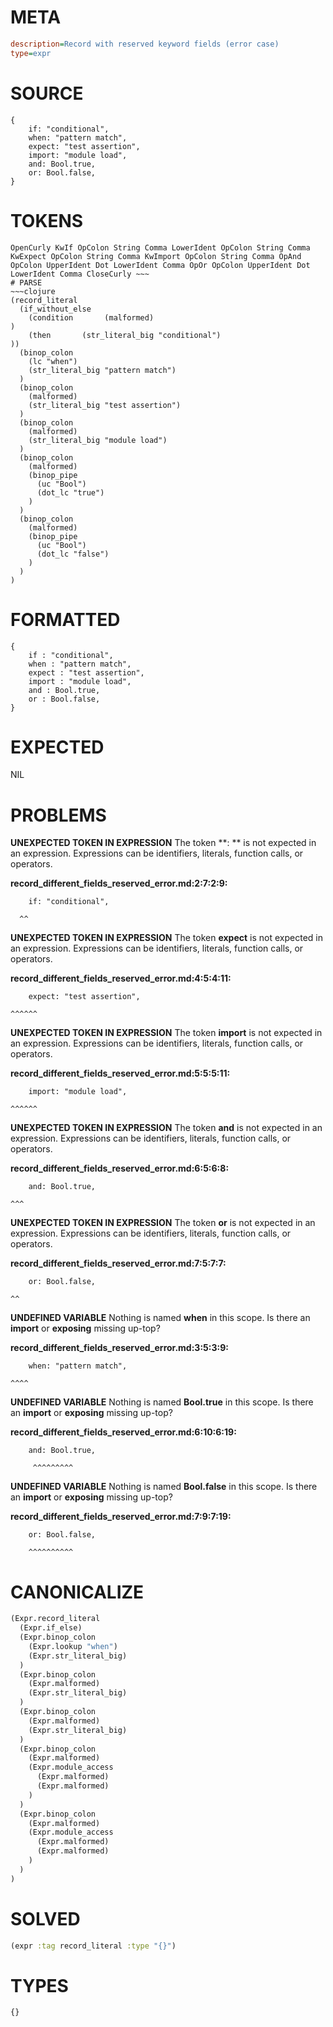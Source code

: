 # META
~~~ini
description=Record with reserved keyword fields (error case)
type=expr
~~~
# SOURCE
~~~roc
{
    if: "conditional",
    when: "pattern match",
    expect: "test assertion",
    import: "module load",
    and: Bool.true,
    or: Bool.false,
}
~~~
# TOKENS
~~~text
OpenCurly KwIf OpColon String Comma LowerIdent OpColon String Comma KwExpect OpColon String Comma KwImport OpColon String Comma OpAnd OpColon UpperIdent Dot LowerIdent Comma OpOr OpColon UpperIdent Dot LowerIdent Comma CloseCurly ~~~
# PARSE
~~~clojure
(record_literal
  (if_without_else
    (condition       (malformed)
)
    (then       (str_literal_big "conditional")
))
  (binop_colon
    (lc "when")
    (str_literal_big "pattern match")
  )
  (binop_colon
    (malformed)
    (str_literal_big "test assertion")
  )
  (binop_colon
    (malformed)
    (str_literal_big "module load")
  )
  (binop_colon
    (malformed)
    (binop_pipe
      (uc "Bool")
      (dot_lc "true")
    )
  )
  (binop_colon
    (malformed)
    (binop_pipe
      (uc "Bool")
      (dot_lc "false")
    )
  )
)
~~~
# FORMATTED
~~~roc
{
	if : "conditional",
	when : "pattern match",
	expect : "test assertion",
	import : "module load",
	and : Bool.true,
	or : Bool.false,
}
~~~
# EXPECTED
NIL
# PROBLEMS
**UNEXPECTED TOKEN IN EXPRESSION**
The token **: ** is not expected in an expression.
Expressions can be identifiers, literals, function calls, or operators.

**record_different_fields_reserved_error.md:2:7:2:9:**
```roc
    if: "conditional",
```
      ^^


**UNEXPECTED TOKEN IN EXPRESSION**
The token **expect** is not expected in an expression.
Expressions can be identifiers, literals, function calls, or operators.

**record_different_fields_reserved_error.md:4:5:4:11:**
```roc
    expect: "test assertion",
```
    ^^^^^^


**UNEXPECTED TOKEN IN EXPRESSION**
The token **import** is not expected in an expression.
Expressions can be identifiers, literals, function calls, or operators.

**record_different_fields_reserved_error.md:5:5:5:11:**
```roc
    import: "module load",
```
    ^^^^^^


**UNEXPECTED TOKEN IN EXPRESSION**
The token **and** is not expected in an expression.
Expressions can be identifiers, literals, function calls, or operators.

**record_different_fields_reserved_error.md:6:5:6:8:**
```roc
    and: Bool.true,
```
    ^^^


**UNEXPECTED TOKEN IN EXPRESSION**
The token **or** is not expected in an expression.
Expressions can be identifiers, literals, function calls, or operators.

**record_different_fields_reserved_error.md:7:5:7:7:**
```roc
    or: Bool.false,
```
    ^^


**UNDEFINED VARIABLE**
Nothing is named **when** in this scope.
Is there an **import** or **exposing** missing up-top?

**record_different_fields_reserved_error.md:3:5:3:9:**
```roc
    when: "pattern match",
```
    ^^^^


**UNDEFINED VARIABLE**
Nothing is named **Bool.true** in this scope.
Is there an **import** or **exposing** missing up-top?

**record_different_fields_reserved_error.md:6:10:6:19:**
```roc
    and: Bool.true,
```
         ^^^^^^^^^


**UNDEFINED VARIABLE**
Nothing is named **Bool.false** in this scope.
Is there an **import** or **exposing** missing up-top?

**record_different_fields_reserved_error.md:7:9:7:19:**
```roc
    or: Bool.false,
```
        ^^^^^^^^^^


# CANONICALIZE
~~~clojure
(Expr.record_literal
  (Expr.if_else)
  (Expr.binop_colon
    (Expr.lookup "when")
    (Expr.str_literal_big)
  )
  (Expr.binop_colon
    (Expr.malformed)
    (Expr.str_literal_big)
  )
  (Expr.binop_colon
    (Expr.malformed)
    (Expr.str_literal_big)
  )
  (Expr.binop_colon
    (Expr.malformed)
    (Expr.module_access
      (Expr.malformed)
      (Expr.malformed)
    )
  )
  (Expr.binop_colon
    (Expr.malformed)
    (Expr.module_access
      (Expr.malformed)
      (Expr.malformed)
    )
  )
)
~~~
# SOLVED
~~~clojure
(expr :tag record_literal :type "{}")
~~~
# TYPES
~~~roc
{}
~~~

